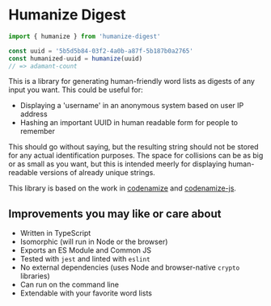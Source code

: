 # Humanize Digest

```ts
import { humanize } from 'humanize-digest'

const uuid = '5b5d5b84-03f2-4a0b-a87f-5b187b0a2765'
const humanized-uuid = humanize(uuid)
// => adamant-count
```

This is a library for generating human-friendly word lists as digests of any input you want. This could be useful for:
- Displaying a 'username' in an anonymous system based on user IP address
- Hashing an important UUID in human readable form for people to remember

This should go without saying, but the resulting string should not be stored for any actual identification purposes. The space for collisions can be as big or as small as you want, but this is intended meerly for displaying human-readable versions of already unique strings.

This library is based on the work in [codenamize](https://github.com/jjmontesl/codenamize) and [codenamize-js](https://github.com/stemail23/codenamize-js).

## Improvements you may like or care about
- Written in TypeScript
- Isomorphic (will run in Node or the browser)
- Exports an ES Module and Common JS
- Tested with `jest` and linted with `eslint`
- No external dependencies (uses Node and browser-native `crypto` libraries)
- Can run on the command line
- Extendable with your favorite word lists
